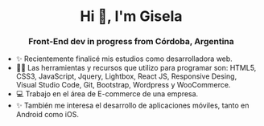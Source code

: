 <h1 align="center">Hi 👋, I'm Gisela</h1>
<h3 align="center">Front-End dev in progress from Córdoba, Argentina</h3>

- ✨ Recientemente finalicé mis estudios como desarrolladora web. 
- 👨‍💻 Las herramientas y recursos que utilizo para programar son: HTML5, CSS3, JavaScript, Jquery, Lightbox, React JS, Responsive Desing, Visual Studio Code, Git, Bootstrap, Wordpress y WooCommerce.
- 💻 Trabajo en el área de E-commerce de una empresa.
- ✨ También me interesa el desarrollo de aplicaciones móviles, tanto en Android como iOS.

<!---
gisela-gariboldi/gisela-gariboldi is a ✨ special ✨ repository because its `README.md` (this file) appears on your GitHub profile.
You can click the Preview link to take a look at your changes.
--->
